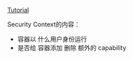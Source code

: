 [Tutorial](https://github.com/kodekloudhub/certified-kubernetes-administrator-course/blob/master/docs/07-Security/23-Security-Context.md)


Security Context的内容：

* 容器以 什么用户身份运行
* 是否给 容器添加 删除 额外的 capability